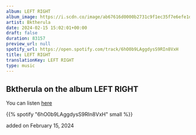 ```yaml
---
album: LEFT RIGHT
album_image: https://i.scdn.co/image/ab67616d0000b2731c9f1ec35f7e6efe1d5d2251
artist: Bktherula
date: 2024-02-15 15:02:01+00:00
draft: false
duration: 83157
preview_url: null
spotify_url: https://open.spotify.com/track/6hO0b9LAggdysS9RIn8VxH
title: LEFT RIGHT
translationKey: LEFT RIGHT
type: music
---
```


## Bktherula on the album LEFT RIGHT

You can listen [here](https://open.spotify.com/track/6hO0b9LAggdysS9RIn8VxH)

{{% spotify "6hO0b9LAggdysS9RIn8VxH" small %}}

added on February 15, 2024